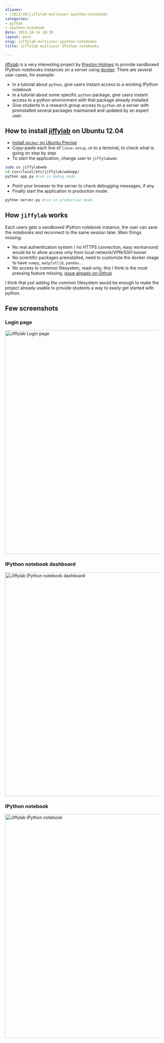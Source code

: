 ```yaml
---
aliases:
- /2013/10/jiffylab-multiuser-ipython-notebooks
categories:
- python
- ipython-notebook
date: 2013-10-14 10:30
layout: post
slug: jiffylab-multiuser-ipython-notebooks
title: Jiffylab multiuser IPython notebooks

---
```


[jiffylab](https://github.com/ptone/jiffylab) is a very interesting project by [Preston Holmes](https://twitter.com/ptone) to provide sandboxed IPython notebooks instances on a server using [docker](http://www.docker.io/).
There are several user cases, for example:

* In a tutorial about `python`, give users instant access to a working IPython notebook
* In a tutorial about some specific `python` package, give users instant access to a python environment with that package already installed
* Give students in a research group access to `python` on a server with preinstalled several packages maintained and updated by an expert user.

## How to install [jiffylab](https://github.com/ptone/jiffylab) on Ubuntu 12.04

* [Install `docker` on Ubuntu Precise](http://docs.docker.io/en/latest/installation/ubuntulinux/#ubuntu-precise)
* Copy-paste each line of `linux-setup.sh` to a terminal, to check what is going on step by step
* To start the application, change user to `jiffylabweb`:
```bash
sudo su jiffylabweb
cd /usr/local/etc/jiffylab/webapp/
python app.py #run in debug mode
```
* Point your browser to the server to check debugging messages, if any.
* Finally start the application in production mode:

```bash
python server.py #run in production mode
```

## How `jiffylab` works

Each users gets a sandboxed IPython notebook instance, the user can save the notebooks and reconnect to the same session later. Main things missing:

* No real authentication system / no HTTPS connection, easy workaround would be to allow access only from local network/VPN/SSH tunnel
* No scientific packages preinstalled, need to customize the docker image to have `numpy`, `matplotlib`, `pandas`...
* No access to common filesystem, read-only, this I think is the most pressing feature missing, [issue already on Github](https://github.com/ptone/jiffylab/issues/12)

I think that just adding the common filesystem would be enough to make the project already usable to provide students a way to easily get started with python.

## Few screenshots

### Login page

<img src="/images/jiffylab_intro.png" alt="Jiffylab Login page" style="width: 730px;"/>


### IPython notebook dashboard

<img src="/images/jiffylab_dashboard.png" alt="Jiffylab IPython notebook dashboard" style="width: 730px;"/>

### IPython notebook

<img src="/images/jiffylab_notebook.png" alt="Jiffylab IPython notebook" style="width: 730px;"/>

